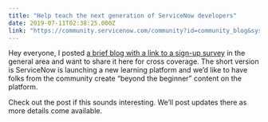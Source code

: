 ```yaml
---
title: "Help teach the next generation of ServiceNow developers"
date: 2019-07-11T02:38:25.000Z
link: "https://community.servicenow.com/community?id=community_blog&sys_id=61cc36b9db22f30423f4a345ca9619a3"
---
```

<p class="p1">Hey everyone, I posted <a href="https://community.servicenow.com/community?id&#61;community_blog&amp;sys_id&#61;48fd7275db62f30423f4a345ca96192e" target="_blank" rel="noopener noreferrer nofollow">a brief blog with a link to a sign-up survey</a> in the general area and want to share it here for cross coverage. The short version is ServiceNow is launching a new learning platform and we’d like to have folks from the community create “beyond the beginner” content on the platform.</p>
<p class="p1">Check out the post if this sounds interesting. We’ll post updates there as more details come available.</p>